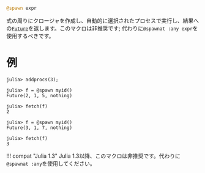 ```julia
@spawn expr
```

式の周りにクロージャを作成し、自動的に選択されたプロセスで実行し、結果への[`Future`](@ref)を返します。このマクロは非推奨です; 代わりに`@spawnat :any expr`を使用するべきです。

# 例

```julia-repl
julia> addprocs(3);

julia> f = @spawn myid()
Future(2, 1, 5, nothing)

julia> fetch(f)
2

julia> f = @spawn myid()
Future(3, 1, 7, nothing)

julia> fetch(f)
3
```

!!! compat "Julia 1.3"
    Julia 1.3以降、このマクロは非推奨です。代わりに`@spawnat :any`を使用してください。

